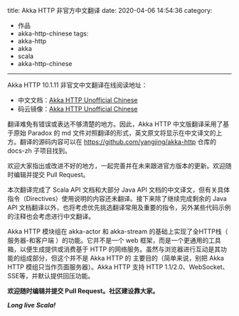 title: Akka HTTP 非官方中文翻译
date: 2020-04-06 14:54:36
category:
  - 作品
  - akka-http-chinese
tags:
  - akka-http
  - akka
  - scala
  - akka-http-chinese
---

Akka HTTP 10.1.11 非官文中文翻译在线阅读地址：

- 中文文档：[Akka HTTP Unofficial Chinese](https://www.yangjing.me/akka-http/)
- 码云镜像：[Akka HTTP Unofficial Chinese](https://yangjing.gitee.io/akka-http/)


翻译难免有错误或表达不够清楚的地方。因此，Akka HTTP 中文版翻译采用了基于原始 Paradox 的 md 文件对照翻译的形式，英文原文将显示在中文译文的上方。翻译的源码内容可以在 https://github.com/yangjing/akka-http 仓库的 docs-zh 子项目找到。

欢迎大家指出或改进不好的地方，一起完善并在未来跟进官方版本的更新。欢迎随时编辑并提交 Pull Request。

本次翻译完成了 Scala API 文档和大部分 Java API 文档的中文译文，但有关具体指令（Directives）使用说明的内容还未翻译。接下来除了继续完成剩余的 Java API 文档翻译以外，也将考虑优先挑选翻译常用及重要的指令，另外某些代码示例的注释也会考虑进行中文翻译。

Akka HTTP 模块组在 akka-actor 和 akka-stream 的基础上实现了全HTTP栈（ 服务器-和客户端 ）的功能。它并不是一个 web 框架，而是一个更通用的工具箱，以便生成提供或消费基于 HTTP 的网络服务。虽然与浏览器进行互动是其功能的组成部分，但这个并不是 Akka HTTP 的 主要目的（简单来说，别把 Akka HTTP 模组只当作页面服务器）。Akka HTTP 支持 HTTP 1.1/2.0、WebSocket、SSE等，并默认提供回压功能。

**欢迎随时编辑并提交 Pull Request。社区建设靠大家。**

***Long live Scala!***
